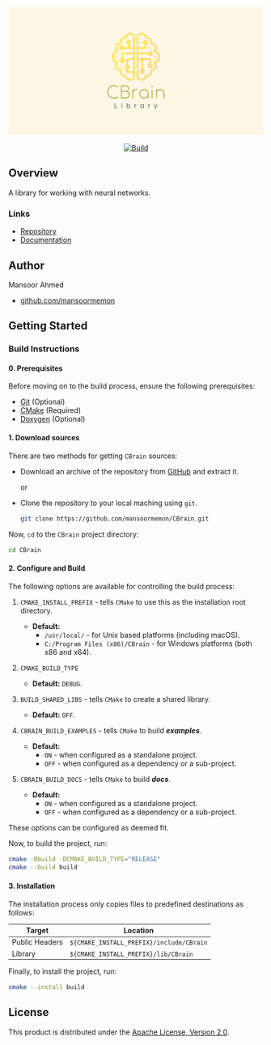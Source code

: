 ![](res/images/cover.png)

<p align="center">
   <a href="https://github.com/mansoormemon/CBrain/actions/workflows/Main.yml" id="gsb-build">
      <img src="https://github.com/mansoormemon/CBrain/actions/workflows/Main.yml/badge.svg" alt="Build">
   </a>
</p>

## Overview

A library for working with neural networks.

### Links

- [Repository](https://github.com/mansoormemon/CBrain)
- [Documentation](https://mansoormemon.github.io/CBrain)

## Author

Mansoor Ahmed

- [github.com/mansoormemon](https://github.com/mansoormemon)

## Getting Started

### Build Instructions

#### 0. Prerequisites

Before moving on to the build process, ensure the following prerequisites:

- [Git](https://git-scm.com/) (Optional)
- [CMake](https://cmake.org/) (Required)
- [Doxygen](https://www.doxygen.nl/index.html) (Optional)

#### 1. Download sources

There are two methods for getting `CBrain` sources:

- Download an archive of the repository from [GitHub](https://github.com/mansoormemon/CBrain) and extract it.

  or

- Clone the repository to your local maching using `git`.

  ```bash
  git clone https://github.com/mansoormemon/CBrain.git
  ```

Now, `cd` to the `CBrain` project directory:

```bash
cd CBrain
```

#### 2. Configure and Build

The following options are available for controlling the build process:

1. `CMAKE_INSTALL_PREFIX` - tells `CMake` to use this as the installation root directory.
    - **Default:**
        - `/usr/local/` - for Unix based platforms (including macOS).
        - `C:/Program Files (x86)/CBrain` - for Windows platforms (both x86 and x64).

2. `CMAKE_BUILD_TYPE`
    - **Default:** `DEBUG`.

3. `BUILD_SHARED_LIBS` - tells `CMake` to create a shared library.
    - **Default:** `OFF`.

4. `CBRAIN_BUILD_EXAMPLES` - tells `CMake` to build ***examples***.
    - **Default:**
        - `ON` - when configured as a standalone project.
        - `OFF` - when configured as a dependency or a sub-project.

5. `CBRAIN_BUILD_DOCS` - tells `CMake` to build ***docs***.
    - **Default:**
        - `ON` - when configured as a standalone project.
        - `OFF` - when configured as a dependency or a sub-project.

These options can be configured as deemed fit.

Now, to build the project, run:

```bash
cmake -Bbuild -DCMAKE_BUILD_TYPE="RELEASE"
cmake --build build
```

#### 3. Installation

The installation process only copies files to predefined destinations as follows:

| Target         | Location                                 |
| -------------- | ---------------------------------------- |
| Public Headers | `${CMAKE_INSTALL_PREFIX}/include/CBrain` |
| Library        | `${CMAKE_INSTALL_PREFIX}/lib/CBrain`     |

Finally, to install the project, run:

```bash
cmake --install build
```

## License

This product is distributed under the [Apache License, Version 2.0](https://www.apache.org/licenses/LICENSE-2.0).
